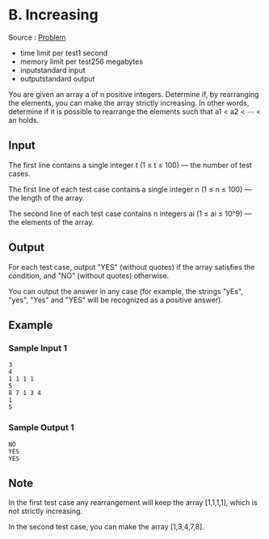# B. Increasing

Source : [Problem](https://codeforces.com/problemset/problem/1742/B)

- time limit per test1 second
- memory limit per test256 megabytes
- inputstandard input
- outputstandard output

You are given an array a of n positive integers. Determine if, by rearranging the elements, you can make the array strictly increasing. In other words, determine if it is possible to rearrange the elements such that a1 < a2 < ⋯ < an holds.

## Input

The first line contains a single integer t (1 ≤ t ≤ 100) — the number of test cases.

The first line of each test case contains a single integer n (1 ≤ n ≤ 100) — the length of the array.

The second line of each test case contains n
integers ai (1 ≤ ai ≤ 10^9) — the elements of the array.

## Output

For each test case, output "YES" (without quotes) if the array satisfies the condition, and "NO" (without quotes) otherwise.

You can output the answer in any case (for example, the strings "yEs", "yes", "Yes" and "YES" will be recognized as a positive answer).

## Example

### Sample Input 1

    3
    4
    1 1 1 1
    5
    8 7 1 3 4
    1
    5

### Sample Output 1

    NO
    YES
    YES

## Note

In the first test case any rearrangement will keep the array [1,1,1,1], which is not strictly increasing.

In the second test case, you can make the array [1,3,4,7,8].
